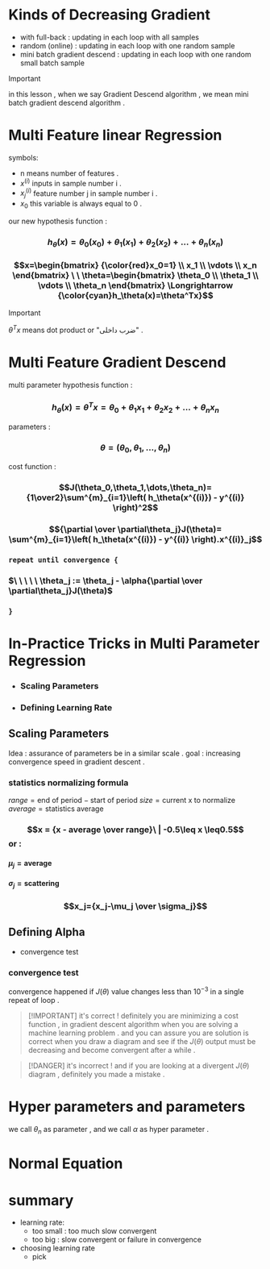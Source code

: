 # Kinds of Decreasing Gradient

- with full-back : updating in each loop with all samples
- random (online) : updating in each loop with one random sample
- mini batch gradient descend : updating  in each loop with one random small batch sample

> [!IMPORTANT]
> in this lesson , when we say Gradient Descend algorithm , we mean mini batch gradient descend algorithm .

# Multi Feature linear Regression

symbols:
- n means number of features .
- $x^{(i)}$ inputs in sample number i .
- $x^{(i)}_j$ feature number j in sample number i .
- $x_0$ this variable is always equal to 0 .

our new hypothesis function :
### $$h_\theta(x)=\theta_0(x_0)+\theta_1(x_1)+\theta_2(x_2)+\dots+\theta_n(x_n)$$
### $$x=\begin{bmatrix} {\color{red}x_0=1} \\ x_1 \\ \vdots \\ x_n \end{bmatrix} \ \ \theta=\begin{bmatrix} \theta_0 \\ \theta_1 \\ \vdots \\ \theta_n \end{bmatrix} \Longrightarrow {\color{cyan}h_\theta(x)=\theta^Tx}$$ 
> [!IMPORTANT]
> $\theta^Tx$ means dot product or "ضرب داخلی" .

# Multi Feature Gradient Descend

multi parameter hypothesis function :
### $$h_\theta(x)=\theta^Tx = \theta_0+\theta_1x_1+\theta_2x_2+\dots+\theta_nx_n$$

parameters :
### $$\theta=(\theta_0,\theta_1,\dots,\theta_n)$$
cost function :
### $$J(\theta_0,\theta_1,\dots,\theta_n)={1\over2}\sum^{m}_{i=1}\left( h_\theta(x^{(i)}) - y^{(i)} \right)^2$$
### $${\partial \over \partial\theta_j}J(\theta)= \sum^{m}_{i=1}\left( h_\theta(x^{(i)}) - y^{(i)} \right).x^{(i)}_j$$

### `repeat until convergence {`
### $\ \ \ \ \ \theta_j := \theta_j - \alpha{\partial \over \partial\theta_j}J(\theta)$ 
### `}`


# In-Practice Tricks in Multi Parameter Regression

- ### Scaling Parameters
- ### Defining Learning Rate 

## Scaling Parameters

Idea : assurance of parameters be in a similar scale .
goal : increasing convergence speed in gradient descent .

### statistics normalizing formula

$range = \text{end of period} -  \text{start of period}$ 
$size = \text{current x to normalize}$
$average = \text{statistics average}$

### $$x = {x - average \over range}\ | -0.5\leq x \leq0.5$$or :

#### $\mu_j = \text{average}$
#### $\sigma_j= \text{scattering}$
### $$x_j={x_j-\mu_j \over \sigma_j}$$

## Defining Alpha

- convergence test

### convergence test

convergence happened if $J(\theta)$ value changes less than $10^{-3}$ in a single repeat of loop .

> [!IMPORTANT] it's correct !
> definitely you are minimizing a cost function , in gradient descent algorithm when you are solving a machine learning problem . and you can assure you are solution is correct when you draw a diagram and see if the $J(\theta)$ output must be decreasing and become convergent after a while .

> [!DANGER] it's incorrect !
> and if you are looking at a divergent $J(\theta)$ diagram , definitely you made a mistake .

# Hyper parameters and parameters

we call $\theta_n$ as parameter , and we call $\alpha$ as hyper parameter .

# Normal Equation


# summary
- learning rate:
	- too small : too much slow convergent
	- too big : slow convergent or failure in convergence
- choosing learning rate
	- pick 






